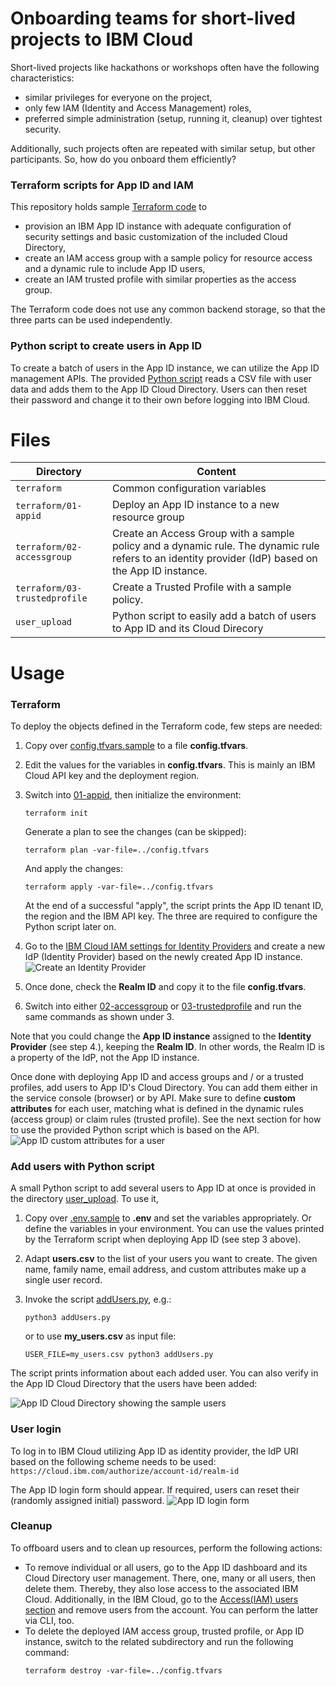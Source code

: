 # Onboarding teams for short-lived projects to IBM Cloud

Short-lived projects like hackathons or workshops often have the following characteristics:
- similar privileges for everyone on the project,
- only few IAM (Identity and Access Management) roles, 
- preferred simple administration (setup, running it, cleanup) over tightest security.

Additionally, such projects often are repeated with similar setup, but other participants. So, how do you onboard them efficiently?

### Terraform scripts for App ID and IAM
This repository holds sample [Terraform code](terraform) to
- provision an IBM App ID instance with adequate configuration of security settings and basic customization of the included Cloud Directory,
- create an IAM access group with a sample policy for resource access and a dynamic rule to include App ID users,
- create an IAM trusted profile with similar properties as the access group.

The Terraform code does not use any common backend storage, so that the three parts can be used independently.

### Python script to create users in App ID
To create a batch of users in the App ID instance, we can utilize the App ID management APIs. The provided [Python script](user_upload/addUsers.py) reads a CSV file with user data and adds them to the App ID Cloud Directory. Users can then reset their password and change it to their own before logging into IBM Cloud.

# Files

| Directory                      | Content |
|--------------------------------|----------|
| `terraform`                    | Common configuration variables|
| `terraform/01-appid`           | Deploy an App ID instance to a new resource group |
| `terraform/02-accessgroup`     | Create an Access Group with a sample policy and a dynamic rule. The dynamic rule refers to an identity provider (IdP) based on the App ID instance. |
| `terraform/03-trustedprofile`  | Create a Trusted Profile with a sample policy.|
| `user_upload`                  | Python script to easily add a batch of users to App ID and its Cloud Direcory |

# Usage
### Terraform
To deploy the objects defined in the Terraform code, few steps are needed:

1. Copy over [config.tfvars.sample](terraform/config.tfvars.sample) to a file **config.tfvars**.
2. Edit the values for the variables in **config.tfvars**. This is mainly an IBM Cloud API key and the deployment region.
3. Switch into [01-appid](terraform/01-appid), then initialize the environment:
   ```
   terraform init
   ```

   Generate a plan to see the changes (can be skipped):
   ```
   terraform plan -var-file=../config.tfvars
   ```

   And apply the changes:
   ```
   terraform apply -var-file=../config.tfvars
   ```

   At the end of a successful "apply", the script prints the App ID tenant ID, the region and the IBM API key. The three are required to configure the Python script later on.

4. Go to the [IBM Cloud IAM settings for Identity Providers](https://cloud.ibm.com/iam/identity-providers) and create a new IdP (Identity Provider) based on the newly created App ID instance.
   ![Create an Identity Provider](images/Create_IdP.png)

5. Once done, check the **Realm ID** and copy it to the file **config.tfvars**.
6. Switch into either [02-accessgroup](terraform/02-accessgroup) or [03-trustedprofile](terraform/03-trustedprofile) and run the same commands as shown under 3.

Note that you could change the **App ID instance** assigned to the **Identity Provider** (see step 4.), keeping the **Realm ID**. In other words, the Realm ID is a property of the IdP, not the App ID instance.

Once done with deploying App ID and access groups and / or a trusted profiles, add users to App ID's Cloud Directory. You can add them either in the service console (browser) or by API. Make sure to define **custom attributes** for each user, matching what is defined in the dynamic rules (access group) or claim rules (trusted profile). See the next section for how to use the provided Python script which is based on the API.
![App ID custom attributes for a user](images/Custom_Attributes.png)

### Add users with Python script
A small Python script to add several users to App ID at once is provided in the directory [user_upload](user_upload). To use it,
1. Copy over [.env.sample](user_upload/.env.sample) to **.env** and set the variables appropriately. Or define the variables in your environment. You can use the values printed by the Terraform script when deploying App ID (see step 3 above).
2. Adapt **users.csv** to the list of your users you want to create. The given name, family name, email address, and custom attributes make up a single user record.
3. Invoke the script [addUsers.py](user_upload/addUsers.py), e.g.:
   ```
   python3 addUsers.py
   ```

   or to use **my_users.csv** as input file:
   ```
   USER_FILE=my_users.csv python3 addUsers.py
   ```
The script prints information about each added user. You can also verify in the App ID Cloud Directory that the users have been added:

![App ID Cloud Directory showing the sample users](images/AppID_CD_users.png)


### User login
To log in to IBM Cloud utilizing App ID as identity provider, the IdP URI based on the following scheme needs to be used:
`https://cloud.ibm.com/authorize/account-id/realm-id`

The App ID login form should appear. If required, users can reset their (randomly assigned initial) password.
![App ID login form](images/AppID_Login.png)

### Cleanup
To offboard users and to clean up resources, perform the following actions:
- To remove individual or all users, go to the App ID dashboard and its Cloud Directory user management. There, one, many or all users, then delete them. Thereby, they also lose access to the associated IBM Cloud. Additionally, in the IBM Cloud, go to the [Access(IAM) users section](https://cloud.ibm.com/iam/users) and remove users from the account. You can perform the latter via CLI, too.
- To delete the deployed IAM access group, trusted profile, or App ID instance, switch to the related subdirectory and run the following command:
  ```
  terraform destroy -var-file=../config.tfvars
  ```


